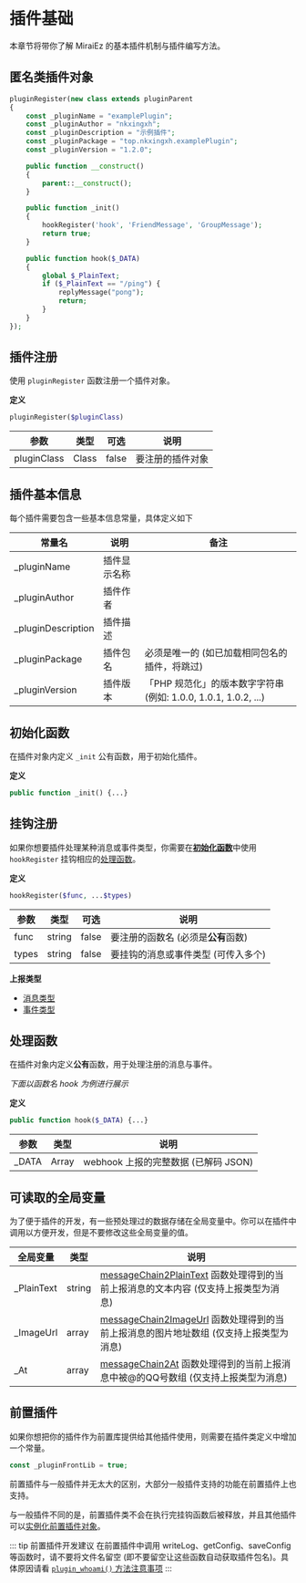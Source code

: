 # 插件基础

本章节将带你了解 MiraiEz 的基本插件机制与插件编写方法。

## 匿名类插件对象

```php
pluginRegister(new class extends pluginParent
{
    const _pluginName = "examplePlugin";
    const _pluginAuthor = "nkxingxh";
    const _pluginDescription = "示例插件";
    const _pluginPackage = "top.nkxingxh.examplePlugin";
    const _pluginVersion = "1.2.0";

    public function __construct()
    {
        parent::__construct();
    }

    public function _init()
    {
        hookRegister('hook', 'FriendMessage', 'GroupMessage');
        return true;
    }

    public function hook($_DATA)
    {
        global $_PlainText;
        if ($_PlainText == "/ping") {
            replyMessage("pong");
            return;
        }
    }
});
```

## 插件注册

使用 `pluginRegister` 函数注册一个插件对象。

**定义**

```php
pluginRegister($pluginClass)
```

| 参数          | 类型  | 可选  | 说明 |
| ------------- | ----- | --------- | --- |
| pluginClass   | Class | false     | 要注册的插件对象 |

## 插件基本信息

每个插件需要包含一些基本信息常量，具体定义如下

| 常量名                | 说明          | 备注 |
| --------------------- | ------------ | ---- |
| _pluginName           | 插件显示名称  | |
| _pluginAuthor         | 插件作者      | |
| _pluginDescription    | 插件描述      | |
| _pluginPackage        | 插件包名      | 必须是唯一的 (如已加载相同包名的插件，将跳过) |
| _pluginVersion        | 插件版本      | 「PHP 规范化」的版本数字字符串 (例如: 1.0.0, 1.0.1, 1.0.2, ...) |

## 初始化函数

在插件对象内定义 `_init` 公有函数，用于初始化插件。

**定义**

```php
public function _init() {...}
```

## 挂钩注册

如果你想要插件处理某种消息或事件类型，你需要在[**初始化函数**](#初始化函数)中使用 `hookRegister` 挂钩相应的[处理函数](#处理函数)。

**定义**

```php
hookRegister($func, ...$types)
```

| 参数  | 类型      | 可选  | 说明 |
| ----- | --------- | --------- | --- |
| func  | string    | false     | 要注册的函数名 (必须是**公有**函数) |
| types | string    | false     | 要挂钩的消息或事件类型 (可传入多个) |

**上报类型**

- [消息类型](https://github.com/project-mirai/mirai-api-http/blob/master/docs/api/MessageType.md)
- [事件类型](https://github.com/project-mirai/mirai-api-http/blob/master/docs/api/EventType.md)

## 处理函数

在插件对象内定义**公有**函数，用于处理注册的消息与事件。

_下面以函数名 hook 为例进行展示_

**定义**

```php
public function hook($_DATA) {...}
```

| 参数 | 类型 | 说明 |
| ---- | --- | ---- |
| _DATA | Array | webhook 上报的完整数据 (已解码 JSON) |

## 可读取的全局变量

为了便于插件的开发，有一些预处理过的数据存储在全局变量中。你可以在插件中调用以方便开发，但是不要修改这些全局变量的值。

| 全局变量 | 类型 | 说明 |
| -------- | ---- | ---- |
| _PlainText | string | [messageChain2PlainText](./easyMirai.md#获取消息链中的文本) 函数处理得到的当前上报消息的文本内容 (仅支持上报类型为消息) |
| _ImageUrl | array | [messageChain2ImageUrl](./easyMirai.md#获取消息链中的图片地址) 函数处理得到的当前上报消息的图片地址数组 (仅支持上报类型为消息) |
| _At | array | [messageChain2At](./easyMirai.md#获取消息链中的-At) 函数处理得到的当前上报消息中被@的QQ号数组 (仅支持上报类型为消息) |

## 前置插件

如果你想把你的插件作为前置库提供给其他插件使用，则需要在插件类定义中增加一个常量。

```php
const _pluginFrontLib = true;
```

前置插件与一般插件并无太大的区别，大部分一般插件支持的功能在前置插件上也支持。

与一般插件不同的是，前置插件类不会在执行完挂钩函数后被释放，并且其他插件可以[实例化前置插件对象](./pluginsHelp.md#实例化前置插件对象)。

::: tip 前置插件开发建议
在前置插件中调用 writeLog、getConfig、saveConfig 等函数时，请不要将文件名留空 (即不要留空让这些函数自动获取插件包名)。具体原因请看 [`plugin_whoami()` 方法注意事项](./pluginsHelp.md#获取当前插件包名)
:::
